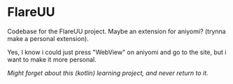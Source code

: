# FlareUU

Codebase for the FlareUU project. Maybe an extension for aniyomi? (trynna make a personal extension).

Yes, I know i could just press "WebView" on aniyomi and go to the site, but i want to make it more personal.

*Might forget about this (kotlin) learning project, and never return to it.*